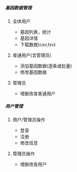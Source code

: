 
##### 基因数据管理

1. 全体用户
    + 基因列表，统计
    + 基因详情
    + 下载数据(csv,tsv)

2. 普通用户(含管理员)
    + 添加基因数据(逐条或批量)
    + 修改基因数据

3. 管理员
    + 增删改查普通用户

##### 用户管理

1. 用户/管理员操作
    + 登录
    + 注册
    + 修改信息

2. 管理员操作
    + 增删改查用户





